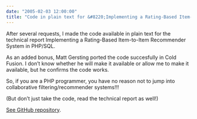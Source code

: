 ```yaml
---
date: "2005-02-03 12:00:00"
title: "Code in plain text for &#8220;Implementing a Rating-Based Item-to-Item Recommender System in PHP/SQL&#8221;"
---
```




After several requests, I made the code available in plain text for the technical report Implementing a Rating-Based Item-to-Item Recommender System in PHP/SQL.

As an added bonus, Matt Gersting ported the code succesfully in Cold Fusion. I don&rsquo;t know whether he will make it available or allow me to make it available, but he confirms the code works.

So, if you are a PHP programmer, you have no reason not to jump into collaborative filtering/recommender systems!!!

(But don&rsquo;t just take the code, read the technical report as well!)

[See GitHub repository](https://github.com/lemire/RecSysInPHP2005).


